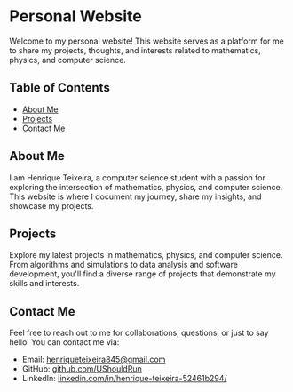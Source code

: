# Personal Website

Welcome to my personal website! This website serves as a platform for me to share my projects, thoughts, and interests related to mathematics, physics, and computer science.

## Table of Contents

- [About Me](#about-me)
- [Projects](#projects)
- [Contact Me](#contact-me)

## About Me

I am Henrique Teixeira, a computer science student with a passion for exploring the intersection of mathematics, physics, and computer science. This website is where I document my journey, share my insights, and showcase my projects.

## Projects

Explore my latest projects in mathematics, physics, and computer science. From algorithms and simulations to data analysis and software development, you'll find a diverse range of projects that demonstrate my skills and interests.

## Contact Me

Feel free to reach out to me for collaborations, questions, or just to say hello! You can contact me via:

- Email: [henriqueteixeira845@gmail.com](mailto:henriqueteixeira845@gamil.com)
- GitHub: [github.com/UShouldRun](https://github.com/UShouldRun)
- LinkedIn: [linkedin.com/in/henrique-teixeira-52461b294/](https://www.linkedin.com/in/henrique-teixeira-52461b294/)
